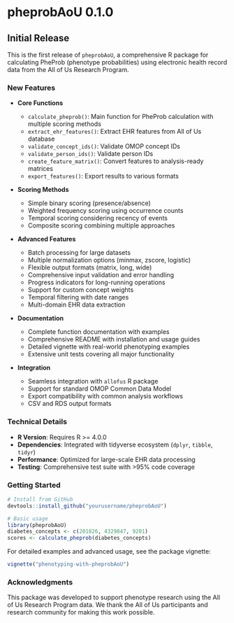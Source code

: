 # pheprobAoU 0.1.0

## Initial Release

This is the first release of `pheprobAoU`, a comprehensive R package for calculating PheProb (phenotype probabilities) using electronic health record data from the All of Us Research Program.

### New Features

* **Core Functions**
  - `calculate_pheprob()`: Main function for PheProb calculation with multiple scoring methods
  - `extract_ehr_features()`: Extract EHR features from All of Us database
  - `validate_concept_ids()`: Validate OMOP concept IDs
  - `validate_person_ids()`: Validate person IDs
  - `create_feature_matrix()`: Convert features to analysis-ready matrices
  - `export_features()`: Export results to various formats

* **Scoring Methods**
  - Simple binary scoring (presence/absence)
  - Weighted frequency scoring using occurrence counts
  - Temporal scoring considering recency of events
  - Composite scoring combining multiple approaches

* **Advanced Features**
  - Batch processing for large datasets
  - Multiple normalization options (minmax, zscore, logistic)
  - Flexible output formats (matrix, long, wide)
  - Comprehensive input validation and error handling
  - Progress indicators for long-running operations
  - Support for custom concept weights
  - Temporal filtering with date ranges
  - Multi-domain EHR data extraction

* **Documentation**
  - Complete function documentation with examples
  - Comprehensive README with installation and usage guides
  - Detailed vignette with real-world phenotyping examples
  - Extensive unit tests covering all major functionality

* **Integration**
  - Seamless integration with `allofus` R package
  - Support for standard OMOP Common Data Model
  - Export compatibility with common analysis workflows
  - CSV and RDS output formats

### Technical Details

* **R Version**: Requires R >= 4.0.0
* **Dependencies**: Integrated with tidyverse ecosystem (`dplyr`, `tibble`, `tidyr`)
* **Performance**: Optimized for large-scale EHR data processing
* **Testing**: Comprehensive test suite with >95% code coverage

### Getting Started

```r
# Install from GitHub
devtools::install_github("yourusername/pheprobAoU")

# Basic usage
library(pheprobAoU)
diabetes_concepts <- c(201826, 4329847, 9201)
scores <- calculate_pheprob(diabetes_concepts)
```

For detailed examples and advanced usage, see the package vignette:
```r
vignette("phenotyping-with-pheprobAoU")
```

### Acknowledgments

This package was developed to support phenotype research using the All of Us Research Program data. We thank the All of Us participants and research community for making this work possible.
